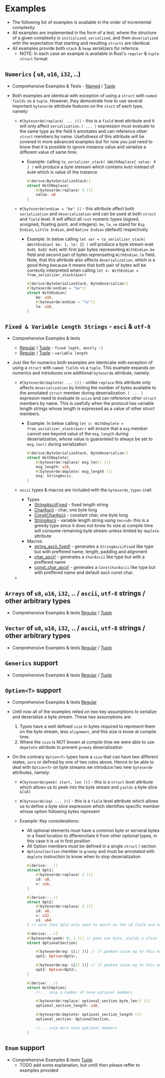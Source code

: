 # Examples
* The following list of examples is available in the order of incremental complexity.
* All examples are implemented in the form of a test, where the structure of a given complexity is `initialized`, `serialized`, and then `deserialized` with the expectation that starting and resulting `structs` are identical. 
* All examples provide both `stack` & `heap` serializers for refernce. 
    *  NOTE: In each case an example is available in Rust's `regular` & `tuple` `struct` format

## `Numerics` ( `u8`, `u16`, `i32`, ..)
* Comprehensive Examples & Tests - [Named](examples/numeric_regular.rs) / [Tuple](./examples/numeric_tuple.rs)
* Both examples are identical with exception of using a `struct` with `named fields` vs a `tuple`. However, they demostrate how to use several important `byteserde` attribute features on the `stuct` of each type, namely:
  
  * `#[byteserde(replace( ... ))]` - this is a `field` level attribute and it will only affect `serialization`. `( ... )` expression must evaluate to the same type as the field it annotates and can reference other `struct` members by name. Usefullness of this attribute will be covered in more advanced examples but for now you just need to know that it is possible to ignore instance value and serialize a different value of same time.
    
    * Example: calling `to_serializer_stack( &WithReplace{ value: 9 } )` will produce a byte steream which contains `0x03` instead of `0x09` which is value of the instance
        ```rust
        #[derive(ByteSerializeStack)]
        struct WithReplace{
            #[byteserde(replace( 3 ))]
            value: u8
        }
        ```

  * `#[byteserde(endian = "be" )]` - this attribute affect both `serialization` and `deserialization` and can be used at both `struct` and `field` level. It will affect all `rust` numeric types (signed, unsigned, floating point, and integers). `be`, `le`, `ne` stand for `Big Endian`, `Little Endian`, and `Native Endian` (default) respectively

    * Example: In below calling `let ser = to_serializer_stack( &WithEndian{ be: 1, le: 2} )` will produce a byte stream `0x00 0x01 0x02 0x01` with first pair bytes representing `WithEndian.be` field and second pari of bytes reprenseting `WithEndian.le` field. Note, that this attribute also affects `deserialization`, which is a good thing because it means that both pair of bytes will be correctly interpreted when calling `let x: WithEndian = from_serializer_stack(&ser)`
        ```rust
        #[derive(ByteSerializeStack, ByteDeserialize)]
        #[byteserde(endian = "be")]
        struct WithEndian{
            be: u16,
            #[byteserde(endian = "le")]
            le: u16,
        }
        ```
  
## `Fixed & Variable Length Strings` - `asci` & `utf-8`
* Comprehensive Examples & tests 
  * [Regular](examples/strings_fix_len_regular.rs) / [Tuple](examples/strings_fix_len_tuple.rs) - `fixed legth, mostly :)`
  * [Regular](examples/strings_var_len_regular.rs) / [Tuple](examples/strings_var_len_tuple.rs) - `variable length`

* Just like for numerics both examples are identicalw with exception of using a `struct` with `named fields` vs a `tuple`. This example expands on numerics and introduces one additional `byteserde` attribute, namely:

    * `#[byteserde(deplete( ... ))]` - unlike `replace` this attribute only affects `deserialization` by limiting the number of bytes available to the annotated `struct` member during deserialization. `( ... )` expresion need to evaluate to `usize` and can reference other `struct` members by name. This is usefully when the protocol has variable length strings whose length is expressed as a value of other struct members. 
    
      * Example: In below calling `let x: WithDeplete = from_serializer_stack(&ser)` will ensure that a `msg` member cannot see beyond value of the `msg_length` during deserialization, whose value is guaranteed to always be set to `msg.len()` during serialization
          ```rust
          #[derive(ByteSerializeStack, ByteDeserialize)]
          struct WithDeplete{
              #[byteserde(replace( msg.len() ))]
              msg_length: u16,
              #[byteserde(deplete( msg_length ))]
              msg: StringAscii,
          }
          ```
  
    * `ascii` types & macros are included with the `byteserde_types` crait
      * Types
        * [StringAsciiFixed](../byteserde_types/src/strings/ascii/mod.rs#StringAsciiFixed) - fixed length string
        * [CharAscii](../byteserde_types/src/strings/ascii/mod.rs#CharAscii) - char, one byte long
        * [ConstCharAscii](../byteserde_types/src/strings/ascii/mod.rs#ConstCharAscii) - constant char, one byte long
        * [StringAscii](../byteserde_types/src/strings/ascii/mod.rs#StringAscii) - variable length string using `Vec<u8>` this is a greedy type since it does not know its size at compile time will consume remaining byte stream unless limited by `deplete` attribute
      * Macros
        * [string_ascii_fixed!](../byteserde_types/src/macros/mod.rs) - generates a `StringAsciiFixed` like type but with preffered name, length, padding and alignment
        * [char_ascii!](../byteserde_types/src/macros/mod.rs) - generates a `CharAscii` like type but with a preffered name
        * [const_char_ascii!](../byteserde_types/src/macros/mod.rs) - generates a `ConstcharAscii` like type but with preffered name and default ascii const char.
  * 


## `Arrays` of `u8`, `u16`, `i32`, .. / `ascii`, `utf-8` strings / other arbitrary types
* Comprehensive Examples & tests [Regular](./examples/arr_regular.rs) / [Tuple](./examples/arr_tuple.rs)

## `Vector` of `u8`, `u16`, `i32`, .. / `ascii`, `utf-8` strings / other arbitrary types
* Comprehensive Examples & tests [Regular](./examples/vec_regular.rs) / [Tuple](./examples/vec_tuple.rs)

## `Generics` support
* Comprehensive Examples & tests [Regular](./examples/generics_regular.rs) / [Tuple](./examples/generics_tuple.rs)

## `Option<T>` support
* Comprehensive Examples & tests [Regular](./examples/optional_regular.rs)
* Until now all of the examples relied on two key assumptions to serialize and deserialize a byte stream. These two assumptions are:
  1. Types have a well defined `size` in bytes required to represent them on the byte stream, less `alignment`, and this size is know at compile time.
  1. Where the `size` is NOT known at compile time we were able to use `depelete` attribute to prevent `greedy` deserializaiton
  
* On the contrary `Option<T>` types have a `size` that can have two different states, `zero` or defined by one of two rules above. Hence to be able to deal with `Option<T>` 
on byte streams we introduce two new `byteserde` attributes, namely:

    * `#[byteserde(peek( start, len ))]` - this is a `struct` level attribute which allows us to peek into the byte stream and `yields` a byte slice `&[u8]`
    * `#[byteserde(eq( ... ))]` - this is a `field` level  attribute which allows us to define a byte slice expression which identifies specific member whose option following bytes represent


    * Example: Key considerations:
      * All optional elements must have a common byte or serveral bytes in a fixed location to dfferenctiate it from other optional types, in this case it is `u8` in first position
      * All Option<T> members must be defined in a single `struct` / section
      * `OptionalSection` member is `greedy` and must be annotated with `deplete` instruction to know when to stop deserialization
        ```rust
        #[derive(...)]
        struct Opt1{
            #[byteserde(replace( 1 ))]
            id: u8, 
            v: u16,
        }

        #[derive(...)]
        struct Opt2{
            #[byteserde(replace( 2 ))]
            id: u8, 
            v: u32, 
            v1: u64
        } // note that Opt2 only need to match on the id field and not the rest

        #[derive(...)]
        #[byteserde(peek( 0, 1 ))] // peek one byte, yields a slice `&[u8]` of len 1
        struct OptionalSection{

            #[byteserde(eq( &[1] ))] // if peeked value eq to this expression deserialize as Opt1
            opt1: Option<Opt1>,

            #[byteserde(eq( &[2] ))] // if peeked value eq to this expression deserialize as Opt2
            opt2: Option<Opt2>,
        }

        #[derive(...)]
        struct WithOption{
            //... snip a number of none optional members

            #[byteserde(replace( optional_section.byte_len() ))]
            optional_section_length: u16,

            #[byteserde(deplete( optional_section_length ))]
            optional_section: OptionalSection,

            //... snip more none optional members
        }
        ```

## `Enum` support
* Comprehensive Examples & tests [Tuple](./examples/enum_tuple.rs) 
    * TODO add some explanation, but untill then please reffer to examples provided
